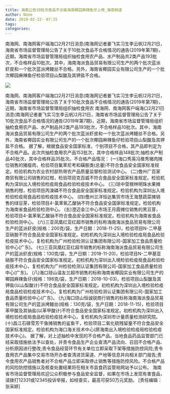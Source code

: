```yaml
---
title: 海南公告10批次食品不合格海南椰园麻辣鱼仔上榜_海南频道
author: None
date: 2019-02-22- 07:15
tags: 
categories: 
---
```

南海网、南海网客户端海口2月21日消息(南海网记者姜飞实习生李云帆)2月21日，海南省市场监督管理局公告了关于10批次食品不合格情况的通告(2019年第7期)，近期，海南省市场监督管理局组织抽检食用农产品、水产制品共2类产品193批次，不合格样品10批次。其中，海南海派食品贸易有限公司生产的两个批次蓝派虾皮和一个批次蓝派烤鳗丝不合格。另外，海南省椰园实业有限公司生产的一个批次椰园麻辣鱼仔检验项目山梨酸及其钾盐不合格。
<!-- more -->
                
<img align="center" border="0" src="http://p2.ifengimg.com/a/2016/0810/204c433878d5cf9size1_w16_h16.png" />
                
            
南海网、南海网客户端海口2月21日消息(南海网记者姜飞实习生李云帆)2月21日，海南省市场监督管理局公告了关于10批次食品不合格情况的通告(2019年第7期)，近期，海南省市场监督管理局组织抽检食用农
南海网、南海网客户端海口2月21日消息(南海网记者姜飞实习生李云帆)2月21日，海南省市场监督管理局公告了关于10批次食品不合格情况的通告(2019年第7期)，近期，海南省市场监督管理局组织抽检食用农产品、水产制品共2类产品193批次，不合格样品10批次。其中，海南海派食品贸易有限公司生产的两个批次蓝派虾皮和一个批次蓝派烤鳗丝不合格。另外，海南省椰园实业有限公司生产的一个批次椰园麻辣鱼仔检验项目山梨酸及其钾盐不合格。
据了解，根据食品安全国家标准，个别项目不合格，其产品即判定为不合格产品。此次共抽检食用农产品153批次，其中合格样品148批次;抽检水产制品40批次，其中合格样品35批次。不合格产品情况：
(一)海口秀英冯推秀猪肉摊位销售的猪瘦肉，检验项目氟苯尼考和磺胺类(总量)不符合食品安全国家标准规定。检验机构为农业农村部热带农产品质量监督检验测试中心。
(二)儋州广百家商贸有限公司销售的红柑，检验项目克百威不符合食品安全国家标准规定。检验机构为深圳出入境检验检疫局食品检验检疫技术中心。
(三)琼中营根林明珠水果摊销售的柑，检验项目丙溴磷不符合食品安全国家标准规定。检验机构为深圳出入境检验检疫局食品检验检疫技术中心。
(四)儋州兰洋恒达集贸市场王海慧蔬菜摊销售的绿豆芽，检验项目4-氯苯氧乙酸钠不符合食品安全国家标准规定。检验机构为海南省食品检验检测中心。
(五)澄迈金江中心市场王月霞摊位销售的黑豆芽，检验项目4-氯苯氧乙酸钠不符合食品安全国家标准规定。检验机构为海南省食品检验检测中心。
(六)三亚凤凰红亚红超市销售的标称海南海派食品贸易有限公司生产的蓝派虾皮(规格：200克/袋，生产日期：2018-11-25)，检验项目N-二甲基亚硝胺不符合食品安全国家标准规定。初检机构为深圳出入境检验检疫局食品检验检疫技术中心，复检机构为广州检验检测认证集团有限公司-国家加工食品质量检验中心(广东)。
(七)三亚凤凰红亚红超市销售的标称海南海派食品贸易有限公司生产的蓝派虾皮(规格：130克/袋，生产日期：2018-11-20)，检验项目N-二甲基亚硝胺不符合食品安全国家标准规定。初检机构为深圳出入境检验检疫局食品检验检疫技术中心，复检机构为广州检验检测认证集团有限公司-国家加工食品质量检验中心(广东)。
(八)海口琼山温友兰超市销售的标称海南省椰园实业有限公司生产的椰园麻辣鱼仔(规格：198克/袋，生产日期：2018-10-03)，检验项目山梨酸及其钾盐(以山梨酸计)不符合食品安全国家标准规定。初检机构为深圳出入境检验检疫局食品检验检疫技术中心，复检机构为广州检验检测认证集团有限公司-国家加工食品质量检验中心(广东)。
(九)海口琼山恒诚锐商行销售的标称海南海派食品贸易有限公司生产的蓝派烤鳗丝(规格：130克/袋，生产日期：2018-11-15)，检验项目苯甲酸及其钠盐(以苯甲酸计)不符合食品安全国家标准规定。初检机构为深圳出入境检验检疫局食品检验检疫技术中心，复检机构为深圳市计量质量检测研究院。
(十)昌江石碌雪芳干鱼摊销售的鲨鱼干，检验项目二氧化硫残留量不符合食品安全国家标准规定。检验机构为海口海关技术中心(原海南出入境检验检疫局检验检疫技术中心)。
据了解，对上述抽检中发现的不合格产品，当地食品药品监管部门已经采取措施依法予以查处，并责令食品生产企业查清产品流向、召回不合格产品、分析原因进行整改;责令食品经营环节有关单位立即采取下架等措施防控风险;责令食用农产品集中交易市场开办者查清进货渠道、产地等信息并向相关部门报告;责令食用农产品销售者对不合格产品立即采取停止销售等措施防控风险。不合格产品的风险防控措施以及核查处置结果将在相关市县食药监管局网站予以公布。
海南省市场监督管理局欢迎公众积极参与食品安全监督，如果在市场上发现有害食品，请拨打12331或12345投诉举报，如经查实，最高可获50万元奖励。
[责任编辑：张采婷]
            
